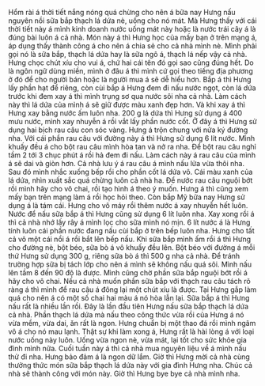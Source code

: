 Hổm rài á thời tiết nắng nóng quá chừng cho nên á bữa nay Hưng nấu nguyên nồi sữa bắp thạch lá dứa nè, uống cho nó mát. Mà Hưng thấy với cái thời tiết này á mình kinh doanh nước uống mát này hoặc là nước trái cây á là đúng bài luôn á cả nhà. Món này á thì Hưng học của mấy bạn ở trên mạng á, áp dụng thấy thành công á cho nên á chia sẻ cho cả nhà mình nè. Mình phải gọi nó là sữa bắp, thạch lá dứa hay là sữa ngô á, thạch lá nếp vậy cả nhà. Hưng chọc chút xíu cho vui á, chứ hai cái tên đó gọi sao cũng đúng hết. Do là ngôn ngữ dùng miền, mình ở đâu á thì mình cứ gọi theo tiếng địa phương ở đó để cho người bán hoặc là người mua á sẽ dễ hiểu hơn. Bắp á thì Hưng lấy phần hạt để riêng, còn cùi bắp á Hưng đem đi nấu nước ngọt, còn lá dứa trước khi đem xay á thì mình trụng sơ qua nước sôi nha cả nhà. Làm cách này thì lá dứa của mình á sẽ giữ được màu xanh đẹp hơn. Và khi xay á thì Hưng xay bằng nước ấm luôn nha. 200 g lá dứa thì Hưng sử dụng á 400 mưu nước, mình xay nhuyễn á rồi vắt lấy phần nước cốt. Ở đây á thì Hưng sử dụng hai bịch rau câu con sóc vàng. Hưng á trộn chung với nửa ký đường nha. Với cái phần rau câu với đường này á thì Hưng sử dụng 6 lít nước. Mình khuấy đều á cho bột rau câu mình hòa tan và nở ra nha. Để bột rau câu nghỉ tầm 2 tới 3 chục phút á rồi hả đem đi nấu. Làm cách này á rau câu của mình á sẽ dai và giòn hơn. Cả nhà lưu ý á rau câu á mình nấu lửa vừa thôi nha. Sau đó mình nhắc xuống bếp rồi cho phần cốt lá dứa vô. Cái màu xanh của lá dứa, nhìn xuất sắc quá chừng luôn cả nhà ha. Để nước rau câu nguội bớt rồi mình hãy cho vô chai, rồi tạo hình á theo ý muốn. Hưng á thì cũng xem mấy bạn trên mạng làm á rồi học hỏi theo. Còn bắp Mỹ bữa nay Hưng sử dụng á là tám cái. Hưng cho vô máy rồi thêm nước á xay nhuyễn hết luôn. Nước để nấu sữa bắp á thì Hưng cũng sử dụng 6 lít luôn nha. Xay xong rồi á thì cả nhà nhớ lấy rây á mình lọc cho sữa mình nó mịn. 6 lít nước á là Hưng tính luôn cái phần nước đang nấu cùi bắp ở trên bếp luôn nha. Hưng cho tất cả vô một cái nồi á rồi bắt lên bếp nấu. Khi sữa bắp mình ấm rồi á thì Hưng cho đường nè, bột béo, sữa bò á vô khuấy đều lên. Bột béo với đường á mỗi thứ Hưng sử dụng 300 g, riêng sữa bò á thì 500 g nha cả nhà. Để tránh trường hợp sữa bị tách lớp cho nên á mình sẽ không nấu quá sôi. Mình nấu lên tầm 8 đến 90 độ là được. Mình cũng chờ phần sữa bắp nguội bớt rồi á hãy cho vô chai. Nếu cả nhà muốn phần sữa bắp với thạch rau câu tách rõ ràng á thì mình để rau câu á đông lại một chút xíu là được. Tại Hưng gắp làm quá cho nên á có một số chai hai màu á nó hòa lẫn lại. Sữa bắp á thì Hưng nấu rất là nhiều lần rồi. Đây là lần đầu tiên Hưng nấu sữa bắp thạch lá dứa cả nhà. Phần thạch lá dứa mà nấu theo công thức vừa rồi của Hưng á nó vừa mềm, vừa dai, ăn rất là ngon. Hưng chuẩn bị một thao đá rồi mình ngâm vô á cho nó mau lạnh. Thật sự khi làm xong á, Hưng rất là hài lòng á với loại nước uống này luôn. Uống vừa ngon nè, vừa mát, lại tốt cho sức khỏe gia đình mình nữa. Cuối tuần này á thì cả nhà mua nguyên liệu về á mình nấu thử đi nha. Hưng bảo đảm á là ngon dữ lắm. Giờ thì Hưng mời cả nhà cùng thưởng thức món sữa bắp thạch lá dứa này với gia đình Hưng nha. Chúc cả nhà sẽ thành công với món này. Giờ thì Hưng bye bye cả nhà mình nha.